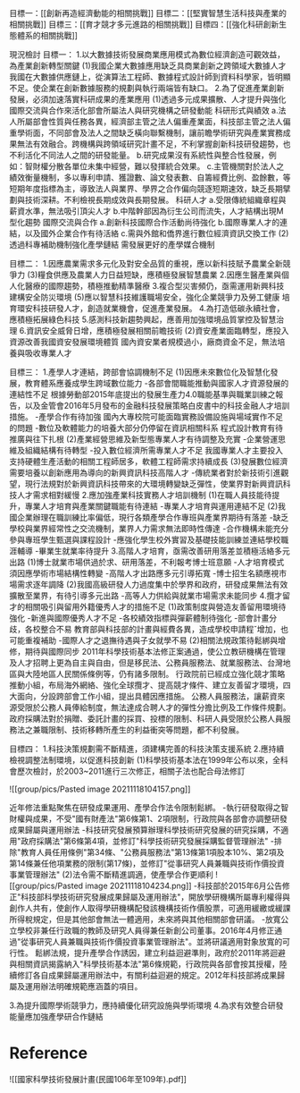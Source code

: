 目標一：[[創新再造經濟動能的相關挑戰]]
目標二：[[堅實智慧生活科技與產業的相關挑戰]]
目標三：[[育才競才多元進路的相關挑戰]]
目標四：[[強化科研創新生態體系的相關挑戰]]

現況檢討
目標一：
1.以大數據技術發展商業應用模式為數位經濟創造可觀效益，為產業創新轉型關鍵
(1)我國企業大數據應用缺乏具商業創新之跨領域大數據人才
我國在大數據供應鏈上，從演算法工程師、數據程式設計師到資料科學家，皆明顯不足。使企業在創新數據服務的規劃與執行兩端皆有缺口。
2.為了促進產業創新發展，必須加速落實科研成果的產業應用
(1)透過多元成果擴散、人才提升與強化國際交流與合作來活化部會所屬法人與研究機構之研發動能
科研形式與績效
    a.法人所屬部會性質與任務各異，經濟部主管之法人偏重產業面，科技部主管之法人偏重學術面，不同部會及法人之間缺乏橫向聯繫機制，讓前瞻學術研究與產業實務成果無法有效融合。跨機構與跨領域研究計畫不足，不利掌握創新科技研發趨勢，也不利活化不同法人之間的研發能量。
    b.研究成果沒有系統性與整合性發展，例如：智財權分散各單位未集中經營，難以發揮統合效果。
	c.主管機關對於法人之績效衡量機制，多以專利申請、獲證數、論文發表數、自籌經費比例、盈餘數，等短期年度指標為主，導致法人與業界、學界之合作偏向競逐短期速效，缺乏長期擘劃與技術深耕。不利檢視長期成效與長期發展。
科研人才
    a.受限傳統組織章程與薪資水準，無法吸引頂尖人才
	b.中階幹部因為衍生公司而流失，人才結構出現M型化趨勢
國際交流與合作
    a.創新科技國際合作活動尚待強化
	b.國際專業人才的連結，以及國外企業合作有待活絡
	c.需與外館和僑界進行數位經濟資訊交換工作
(2)透過科專補助機制強化產學鏈結
   需發展更好的產學媒合機制


目標二：
1.因應農業需求多元化及對安全品質的重視，應以新科技賦予農業全新競爭力
(3)糧食供應及農業人力日益短缺，應積極發展智慧農業
2.因應生醫產業與個人化醫療的國際趨勢，積極推動精準醫療
3.複合型災害頻仍，亟需運用新興科技建構安全防災環境
(5)應以智慧科技維護職場安全，強化企業競爭力及勞工健康
培育環安科技研發人才，創造就業機會，促進產業發展。
4.為打造低碳永續社會，應積極拓展綠色科技
5.感測科技新趨勢興起，應善用加強環境品質掌控及智慧治理
6.資訊安全威脅日增，應積極發展相關前瞻技術
(2)資安產業面臨轉型，應投入資源改善我國資安發展環境體質
國內資安業者規模過小，廠商資金不足，無法培養與吸收專業人才

目標三：
1.產學人才連結，跨部會協調機制不足
(1)因應未來數位化及智慧化發展，教育體系應養成學生跨域數位能力
-各部會間職能推動與國家人才資源發展的連結性不足
根據勞動部2015年底提出的發展生產力4.0職能基準與職業訓練之報告，以及金管會2016年5月發布的金融科技發展策略白皮書中的科技金融人才培訓措施。
-產學合作有待加強
國內大專校院可能面臨實務設備設施與場域實作不足的問題
-數位及軟體能力的培養大部分仍停留在資訊相關科系
程式設計教育有待推廣與往下扎根
(2)產業經營思維及新型態專業人才有待調整及充實
-企業營運思維及組織結構有待轉型
-投入數位經濟所需專業人才不足
我國專業人才主要投入支持硬體生產活動的相關工程師居多，軟體工程師需求持續成長
(3)發展數位經濟需要培養以創新應用為導向的新興資訊科技高階人才
-傳統業者對於新技術引進觀望，現行法規對於新興資訊科技帶來的大環境轉變缺乏彈性，使業界對新興資訊科技人才需求相對緩慢
2.應加強產業科技實務人才培訓機制
(1)在職人員技能待提升，專業人才培育與產業關鍵職能有待連結
-專業人才培育與運用連結不足
(2)我國企業辦理在職訓練比率偏低，現行各類產學合作專班與產業界期待有落差
-缺乏學校與業界經常性之交流機制，業界人力需求無法即時性傳達
-合作機構未能充分參與專班學生甄選與課程設計
-應強化學生校外實習及基礎技能訓練並連結學校職涯輔導
-畢業生就業率待提升
3.高階人才培育，亟需改善研用落差並積極活絡多元出路
(1)博士就業市場供過於求、研用落差，不利報考博士班意願
-人才培育模式須因應學術市場結構性轉變
-高階人才出路應多元引導拓寬
-博士招生名額應視市場需求逐年調降
(2)我國高級研發人力過度集中於學界和政府，研發成果無法有效擴散至業界，有待引導多元出路
-高等人力供給與就業市場需求未能同步
4.攬才留才的相關吸引與留用外籍優秀人才的措施不足
(1)政策制度與營造友善留用環境待強化
-新進與國際優秀人才不足
-各校績效指標與彈薪體制待強化
-部會計畫分歧，各校整合不易
  教育部與科技部的計畫與經費各異，造成學校申請程ˇ增加，也可能重複補助
 -國際人才之退撫待遇與子女就學不易
 (2)相關法規政策待鬆綁與增修，期待與國際同步
 2011年科學技術基本法修正案通過，使公立教研機構在管理及人才招聘上更為自主與自由，但是移民法、公務員服務法、就業服務法、台灣地區與大陸地區人民關係條例等，仍有諸多限制。
 行政院前已經成立強化競才策略推動小組，布局海外網絡、強化全球攬才、提高競才條件、建立友善留才環境，四大面向，分設跨部會工作小組，提出具體因應措施。
 公務人員服務法，讓薪資來源受限於公務人員俸給制度，無法達成合聘人才的彈性分擔比例及工作條件規劃。
 政府採購法對於捐贈、委託計畫的採買、投標的限制、科研人員受限於公務人員服務法之兼職限制、技術移轉所產生的利益衝突等問題，都不利發展。

目標四：
1.科技決策規劃需不斷精進，須建構完善的科技決策支援系統
2.應持續檢視調整法制環境，以促進科技創新
(1)科學技術基本法在1999年公布以來，全科會歷次檢討，於2003~2011進行三次修正，相關子法也配合母法修訂

![[group/pics/Pasted image 20211118104157.png]]

近年修法重點聚焦在研發成果運用、產學合作法令限制鬆綁。
-執行研發取得之智財權與成果，不受"國有財產法"第6條第1、2項限制，行政院與各部會亦調整研發成果歸屬與運用辦法
-科技研究發展預算辦理科學技術研究發展的研究採購，不適用"政府採購法"第6條第4項，並修訂"科學技術研究發展採購監督管理辦法"
-排除"教育人員任用條例"第34條、"公務員服務法"第13條第1項股本10%、第2項及第14條兼任他項業務的限制(第17條)，並修訂"從事研究人員兼職與技術作價投資事業管理辦法"
(2)法令需不斷精進調適，使產學合作更順利
![[group/pics/Pasted image 20211118104234.png]]
-科技部於2015年6月公告修正"科技部科學技術研究發展成果歸屬及運用辦法"，開放學研機構所屬專利權得與創作人共有，使創作人取得學研機構配發該機構技術作價股票，可適用緩繳或緩課所得稅規定，但是其他部會無法一體適用，未來將與其他相關部會研議。
-放寬公立學校非兼任行政職的教師及研究人員得兼任新創公司董事。2016年4月修正通過"從事研究人員兼職與技術作價投資事業管理辦法"。並將研議適用對象放寬的可行性。
鬆綁法規，提升產學合作誘因，建立利益迴避準則，政府於2011年將迴避與相關資訊揭露納入"科學技術基本法"第6條規範，行政院與各部會按其授權，陸續修訂各自成果歸屬運用辦法中，有關利益迴避的規定。2012年科技部將成果歸屬及運用辦法明確規範應涵蓋的項目。

3.為提升國際學術競爭力，應持續優化研究設施與學術環境
4.為求有效整合研發能量應加強產學研合作鏈結


# Reference
![[國家科學技術發展計畫(民國106年至109年).pdf]]